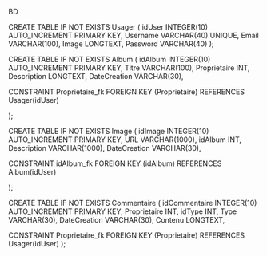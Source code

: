 BD

CREATE TABLE IF NOT EXISTS Usager ( idUser INTEGER(10) AUTO_INCREMENT PRIMARY KEY, Username VARCHAR(40) UNIQUE, Email VARCHAR(100), Image LONGTEXT, Password VARCHAR(40) );

CREATE TABLE IF NOT EXISTS Album ( idAlbum INTEGER(10) AUTO_INCREMENT PRIMARY KEY, Titre VARCHAR(100), Proprietaire INT, Description LONGTEXT, DateCreation VARCHAR(30),

CONSTRAINT Proprietaire_fk FOREIGN KEY (Proprietaire) REFERENCES Usager(idUser)

);

CREATE TABLE IF NOT EXISTS Image ( idImage INTEGER(10) AUTO_INCREMENT PRIMARY KEY, URL VARCHAR(1000), idAlbum INT, Description VARCHAR(1000), DateCreation VARCHAR(30),

CONSTRAINT idAlbum_fk FOREIGN KEY (idAlbum) REFERENCES Album(idUser)

);

CREATE TABLE IF NOT EXISTS Commentaire ( idCommentaire INTEGER(10) AUTO_INCREMENT PRIMARY KEY, Proprietaire INT, idType INT, Type VARCHAR(30), DateCreation VARCHAR(30), Contenu LONGTEXT,

CONSTRAINT Proprietaire_fk FOREIGN KEY (Proprietaire) REFERENCES Usager(idUser) );
